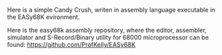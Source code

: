 Here is a simple Candy Crush, writen in assembly language executable in the EASy68K evironment.


Here is the easy68k assembly repository, where the editor, assembler, simulator and S-Record/Binary utility for 68000 microprocessor can be found:
https://github.com/ProfKelly/EASy68K
